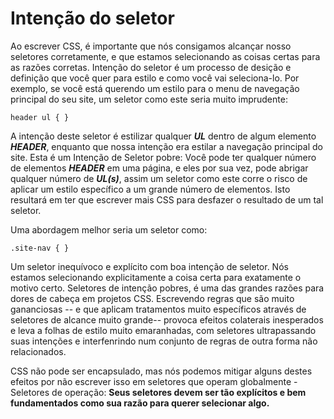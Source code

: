 ﻿# Intenção do seletor

Ao escrever CSS, é importante que nós consigamos alcançar nosso seletores corretamente, e que estamos selecionando as coisas certas para as razões corretas.
Intenção do seletor é um processo de desição e definição que você quer para estilo e como você vai seleciona-lo.
Por exemplo, se você está querendo um estilo para o menu de navegação principal do seu site, um seletor como este seria
muito imprudente:

	header ul { }

A intenção deste seletor é estilizar qualquer <b><i>UL</i></b> dentro de algum elemento <b><i>HEADER</i></b>, enquanto que nossa intenção era estilar a navegação principal do site. Esta é um Intenção de Seletor pobre: 
Você pode ter qualquer número de elementos <b><i>HEADER</i></b> em uma página, e eles por sua vez, pode abrigar qualquer número de <b><i>UL(s)</i></b>, assim um seletor como este corre o risco de aplicar um estilo específico a um grande número de elementos.
Isto resultará em ter que escrever mais CSS para desfazer o resultado de um tal seletor.

Uma abordagem melhor seria um seletor como:

	.site-nav { }

Um seletor inequívoco e explícito com boa intenção de seletor. Nós estamos selecionando explicitamente a coisa certa
para exatamente o motivo certo.
Seletores de intenção pobres, é uma das grandes razões para dores de cabeça em projetos CSS. Escrevendo regras que 
são muito gananciosas -- e que aplicam tratamentos muito específicos através de seletores de alcance muito grande--
provoca efeitos colaterais inesperados e leva a folhas de estilo muito emaranhadas, com seletores ultrapassando 
suas intenções e interfenrindo num conjunto de regras de outra forma não relacionados.

CSS não pode ser encapsulado, mas nós podemos mitigar alguns destes efeitos por não escrever isso em seletores que operam globalmente
-Seletores de operação: <b>Seus seletores devem ser tão explícitos e bem fundamentados como sua razão para querer
 selecionar algo.</b>
